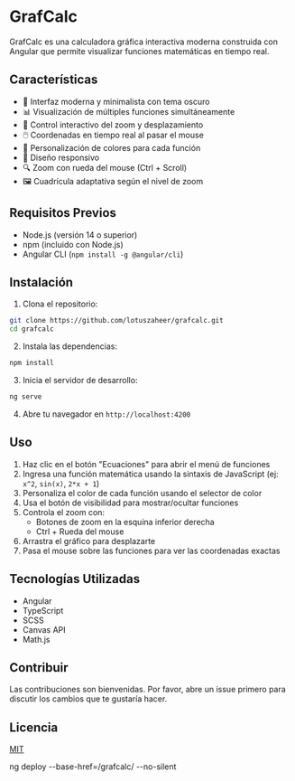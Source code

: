 # GrafCalc

GrafCalc es una calculadora gráfica interactiva moderna construida con Angular que permite visualizar funciones matemáticas en tiempo real.

## Características

- 🎨 Interfaz moderna y minimalista con tema oscuro
- 📊 Visualización de múltiples funciones simultáneamente
- 🎯 Control interactivo del zoom y desplazamiento
- 🖱️ Coordenadas en tiempo real al pasar el mouse
- 🎨 Personalización de colores para cada función
- 📱 Diseño responsivo
- 🔍 Zoom con rueda del mouse (Ctrl + Scroll)
- 🖼️ Cuadrícula adaptativa según el nivel de zoom

## Requisitos Previos

- Node.js (versión 14 o superior)
- npm (incluido con Node.js)
- Angular CLI (`npm install -g @angular/cli`)

## Instalación

1. Clona el repositorio:

```bash
git clone https://github.com/lotuszaheer/grafcalc.git
cd grafcalc
```

2. Instala las dependencias:

```bash
npm install
```

3. Inicia el servidor de desarrollo:

```bash
ng serve
```

4. Abre tu navegador en `http://localhost:4200`

## Uso

1. Haz clic en el botón "Ecuaciones" para abrir el menú de funciones
2. Ingresa una función matemática usando la sintaxis de JavaScript (ej: `x^2`, `sin(x)`, `2*x + 1`)
3. Personaliza el color de cada función usando el selector de color
4. Usa el botón de visibilidad para mostrar/ocultar funciones
5. Controla el zoom con:
   - Botones de zoom en la esquina inferior derecha
   - Ctrl + Rueda del mouse
6. Arrastra el gráfico para desplazarte
7. Pasa el mouse sobre las funciones para ver las coordenadas exactas

## Tecnologías Utilizadas

- Angular
- TypeScript
- SCSS
- Canvas API
- Math.js

## Contribuir

Las contribuciones son bienvenidas. Por favor, abre un issue primero para discutir los cambios que te gustaría hacer.

## Licencia

[MIT](https://choosealicense.com/licenses/mit/)


ng deploy --base-href=/grafcalc/ --no-silent